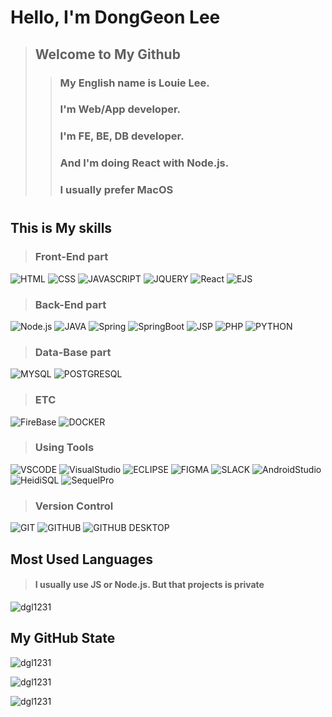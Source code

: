 # Hello, I'm DongGeon Lee
> ## Welcome to My Github
>> ### My English name is Louie Lee.
>> ### I'm Web/App developer.
>> ### I'm FE, BE, DB developer.
>> ### And I'm doing React with Node.js.
>> ### I usually prefer MacOS
> #

## This is My skills
> ### Front-End part
![HTML](https://img.shields.io/badge/-HTML-E34F26?style=for-the-badge&logo=HTML5&logoColor=white)
![CSS](https://img.shields.io/badge/-CSS-1572B6?style=for-the-badge&logo=Css3&logoColor=white)
![JAVASCRIPT](https://img.shields.io/badge/-JavaScript-F7DF1E?style=for-the-badge&logo=JavaScript&logoColor=black)
![JQUERY](https://img.shields.io/badge/-JQUERY-131B28?style=for-the-badge&logo=JQUERY&logoColor=0868AC)
![React](https://img.shields.io/badge/-React-1c2c4c?style=for-the-badge&logo=React&logoColor=88dded)
![EJS](https://img.shields.io/badge/-EJS-71A95A?style=for-the-badge&logo=EJS&logoColor=white)

> ### Back-End part
![Node.js](https://img.shields.io/badge/-Node.js-68A063?style=for-the-badge&logo=Node.js&logoColor=white)
![JAVA](https://img.shields.io/badge/JAVA-007396?style=for-the-badge&logo=java&logoColor=white)
![Spring](https://img.shields.io/badge/Spring-71A95A?style=for-the-badge&logo=Spring&logoColor=white)
![SpringBoot](https://img.shields.io/badge/SpringBoot-71A95A?style=for-the-badge&logo=SpringBoot&logoColor=white)
![JSP](https://img.shields.io/badge/JSP-007396?style=for-the-badge&logo=JavaServerPage&logoColor=white)
![PHP](https://img.shields.io/badge/-PHP-8993be?style=for-the-badge&logo=PHP&logoColor=white)
![PYTHON](https://img.shields.io/badge/-PYTHON-3776AB?style=for-the-badge&logo=Python&logoColor=white)

> ### Data-Base part
![MYSQL](https://img.shields.io/badge/-MySQL-4479A1?style=for-the-badge&logo=MySQL&logoColor=white)
![POSTGRESQL](https://img.shields.io/badge/POSTGRESQL-4479A1?style=for-the-badge&logo=POSTGRESQL&logoColor=white)


> ### ETC
![FireBase](https://img.shields.io/badge/-FireBase-FFA611?style=for-the-badge&logo=FireBase&logoColor=white)
![DOCKER](https://img.shields.io/badge/-DOCKER-1572B6?style=for-the-badge&logo=DOCKER&logoColor=white)

>### Using Tools
![VSCODE](https://img.shields.io/badge/-VSCODE-gray?style=for-the-badge&logo=visualstudiocode&logoColor=007396)
![VisualStudio](https://img.shields.io/badge/-VisualStudio-gray?style=for-the-badge&logo=VisualStudio&logoColor=5C00A3)
![ECLIPSE](https://img.shields.io/badge/-ECLIPSE-1c2c4c?style=for-the-badge&logo=ECLIPSE&logoColor=white)
![FIGMA](https://img.shields.io/badge/-FIGMA-F24E1E?style=for-the-badge&logo=FIGMA&logoColor=white)
![SLACK](https://img.shields.io/badge/-SLACK-5C00A3?style=for-the-badge&logo=SLACK&logoColor=white)
![AndroidStudio](https://img.shields.io/badge/-AndroidStudio-71A95A?style=for-the-badge&logo=AndroidStudio&logoColor=white)
![HeidiSQL](https://img.shields.io/badge/-HeidiSQL-71A95A?style=for-the-badge&logo=HeidiSQL&logoColor=white)
![SequelPro](https://img.shields.io/badge/-SequelPro-white?style=for-the-badge&logo=SequelPro&logoColor=yellow)


>### Version Control
![GIT](https://img.shields.io/badge/-GIT-white?style=for-the-badge&logo=GIT&logoColor=orange)
![GITHUB](https://img.shields.io/badge/-GITHUB-181717?style=for-the-badge&logo=GITHUB&logoColor=white)
![GITHUB DESKTOP](https://img.shields.io/badge/-GITHUBDESKTOP-purple?style=for-the-badge&logo=GITHUBDESKTOP&logoColor=88dded)


## Most Used Languages
>#### I usually use JS or Node.js. But that projects is private
<p>
  <img src="https://github-readme-stats-ruby-one.vercel.app/api/top-langs?username=dgl1231&show_icons=true&locale=en&layout=compact&theme=onedark" alt="dgl1231" />
</p>

## My GitHub State
<p>
  <img src="https://github-readme-stats-ruby-one.vercel.app/api?username=dgl1231&show_icons=true&locale=en&theme=onedark" alt="dgl1231" />
</p>
<p>
  <img src="https://github-readme-streak-stats.herokuapp.com/?user=dgl1231&theme=onedark" alt="dgl1231" />
</p>
<p> 
  <img src="https://github-profile-trophy.vercel.app/?username=dgl1231&theme=onedark" alt="dgl1231" />
</p>

